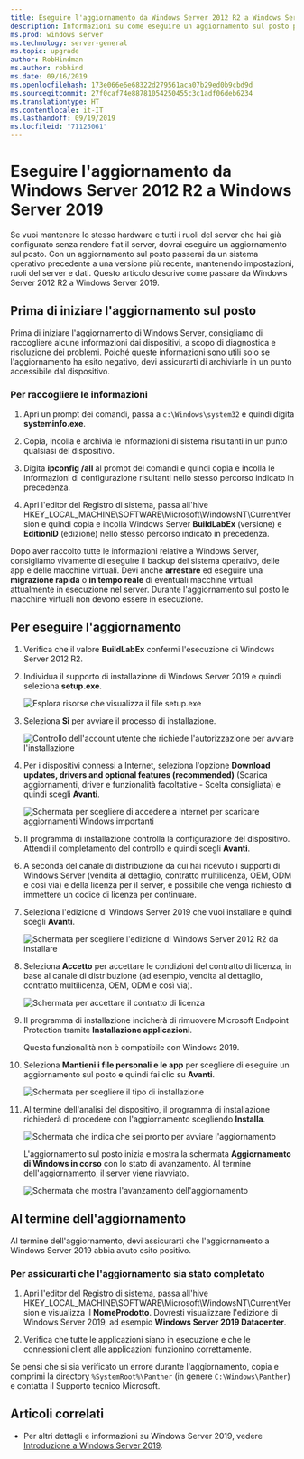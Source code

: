 ```yaml
---
title: Eseguire l'aggiornamento da Windows Server 2012 R2 a Windows Server 2019 | Microsoft Docs
description: Informazioni su come eseguire un aggiornamento sul posto per passare da Windows Server 2012 R2 a Windows Server 2019.
ms.prod: windows server
ms.technology: server-general
ms.topic: upgrade
author: RobHindman
ms.author: robhind
ms.date: 09/16/2019
ms.openlocfilehash: 173e066e6e68322d279561aca07b29ed0b9cbd9d
ms.sourcegitcommit: 27f0caf74e88781054250455c3c1adf06deb6234
ms.translationtype: HT
ms.contentlocale: it-IT
ms.lasthandoff: 09/19/2019
ms.locfileid: "71125061"
---
```

# <a name="upgrade-windows-server-2012-r2-to-windows-server-2019"></a>Eseguire l'aggiornamento da Windows Server 2012 R2 a Windows Server 2019

Se vuoi mantenere lo stesso hardware e tutti i ruoli del server che hai già configurato senza rendere flat il server, dovrai eseguire un aggiornamento sul posto. Con un aggiornamento sul posto passerai da un sistema operativo precedente a una versione più recente, mantenendo impostazioni, ruoli del server e dati. Questo articolo descrive come passare da Windows Server 2012 R2 a Windows Server 2019.

## <a name="before-you-begin-your-in-place-upgrade"></a>Prima di iniziare l'aggiornamento sul posto

Prima di iniziare l'aggiornamento di Windows Server, consigliamo di raccogliere alcune informazioni dai dispositivi, a scopo di diagnostica e risoluzione dei problemi. Poiché queste informazioni sono utili solo se l'aggiornamento ha esito negativo, devi assicurarti di archiviarle in un punto accessibile dal dispositivo.

### <a name="to-collect-your-info"></a>Per raccogliere le informazioni

1. Apri un prompt dei comandi, passa a `c:\Windows\system32` e quindi digita **systeminfo.exe**.

2. Copia, incolla e archivia le informazioni di sistema risultanti in un punto qualsiasi del dispositivo.

3. Digita **ipconfig /all** al prompt dei comandi e quindi copia e incolla le informazioni di configurazione risultanti nello stesso percorso indicato in precedenza.

4. Apri l'editor del Registro di sistema, passa all'hive HKEY_LOCAL_MACHINE\SOFTWARE\Microsoft\WindowsNT\CurrentVersion e quindi copia e incolla Windows Server **BuildLabEx** (versione) e **EditionID** (edizione) nello stesso percorso indicato in precedenza.

Dopo aver raccolto tutte le informazioni relative a Windows Server, consigliamo vivamente di eseguire il backup del sistema operativo, delle app e delle macchine virtuali. Devi anche **arrestare** ed eseguire una **migrazione rapida** o **in tempo reale** di eventuali macchine virtuali attualmente in esecuzione nel server. Durante l'aggiornamento sul posto le macchine virtuali non devono essere in esecuzione.

## <a name="to-perform-the-upgrade"></a>Per eseguire l'aggiornamento

1. Verifica che il valore **BuildLabEx** confermi l'esecuzione di Windows Server 2012 R2.

2. Individua il supporto di installazione di Windows Server 2019 e quindi seleziona **setup.exe**.

    ![Esplora risorse che visualizza il file setup.exe](media/upgrade-2012r2-2019/setup-2019.png)

3. Seleziona **Sì** per avviare il processo di installazione.

    ![Controllo dell'account utente che richiede l'autorizzazione per avviare l'installazione](media/upgrade-2012r2-2019/start-setup-uac-box.png)

4. Per i dispositivi connessi a Internet, seleziona l'opzione **Download updates, drivers and optional features (recommended)** (Scarica aggiornamenti, driver e funzionalità facoltative - Scelta consigliata) e quindi scegli **Avanti**.

    ![Schermata per scegliere di accedere a Internet per scaricare aggiornamenti Windows importanti](media/upgrade-2012r2-2019/online-updates-win-setup.png)

5. Il programma di installazione controlla la configurazione del dispositivo. Attendi il completamento del controllo e quindi scegli **Avanti**.

6. A seconda del canale di distribuzione da cui hai ricevuto i supporti di Windows Server (vendita al dettaglio, contratto multilicenza, OEM, ODM e così via) e della licenza per il server, è possibile che venga richiesto di immettere un codice di licenza per continuare.

7. Seleziona l'edizione di Windows Server 2019 che vuoi installare e quindi scegli **Avanti**.

    ![Schermata per scegliere l'edizione di Windows Server 2012 R2 da installare](media/upgrade-2012r2-2019/select-os-edition.png)

8. Seleziona **Accetto** per accettare le condizioni del contratto di licenza, in base al canale di distribuzione (ad esempio, vendita al dettaglio, contratto multilicenza, OEM, ODM e così via).

    ![Schermata per accettare il contratto di licenza](media/upgrade-2012r2-2019/license-terms.png)

9. Il programma di installazione indicherà di rimuovere Microsoft Endpoint Protection tramite **Installazione applicazioni**.

    Questa funzionalità non è compatibile con Windows 2019.

10. Seleziona **Mantieni i file personali e le app** per scegliere di eseguire un aggiornamento sul posto e quindi fai clic su **Avanti**.

    ![Schermata per scegliere il tipo di installazione](media/upgrade-2012r2-2019/choose-install-upgrade.png)

11. Al termine dell'analisi del dispositivo, il programma di installazione richiederà di procedere con l'aggiornamento scegliendo **Installa**.

    ![Schermata che indica che sei pronto per avviare l'aggiornamento](media/upgrade-2012r2-2019/ready-to-install.png)

    L'aggiornamento sul posto inizia e mostra la schermata **Aggiornamento di Windows in corso** con lo stato di avanzamento. Al termine dell'aggiornamento, il server viene riavviato.

    ![Schermata che mostra l'avanzamento dell'aggiornamento](media/upgrade-2012r2-2019/upgrading-windows-with-progress.png)

## <a name="after-your-upgrade-is-done"></a>Al termine dell'aggiornamento

Al termine dell'aggiornamento, devi assicurarti che l'aggiornamento a Windows Server 2019 abbia avuto esito positivo.

### <a name="to-make-sure-your-upgrade-was-successful"></a>Per assicurarti che l'aggiornamento sia stato completato

1. Apri l'editor del Registro di sistema, passa all'hive HKEY_LOCAL_MACHINE\SOFTWARE\Microsoft\WindowsNT\CurrentVersion e visualizza il **NomeProdotto**. Dovresti visualizzare l'edizione di Windows Server 2019, ad esempio **Windows Server 2019 Datacenter**.

2. Verifica che tutte le applicazioni siano in esecuzione e che le connessioni client alle applicazioni funzionino correttamente.

Se pensi che si sia verificato un errore durante l'aggiornamento, copia e comprimi la directory `%SystemRoot%\Panther` (in genere `C:\Windows\Panther`) e contatta il Supporto tecnico Microsoft.

## <a name="related-articles"></a>Articoli correlati

- Per altri dettagli e informazioni su Windows Server 2019, vedere [Introduzione a Windows Server 2019](https://docs.microsoft.com/windows-server/get-started-19/get-started-19).